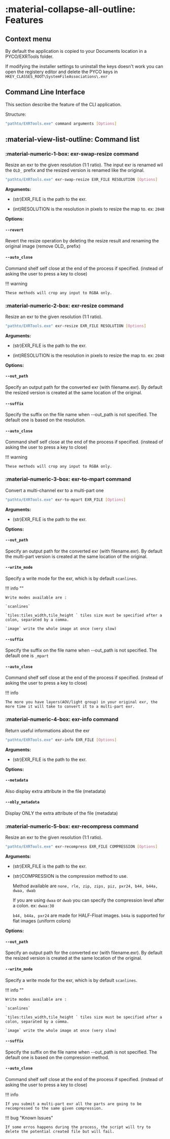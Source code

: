 # :material-collapse-all-outline: Features



## Context menu

By default the application is copied to your Documents location in a PYCO/EXRTools folder.

If modifying the installer settings to uninstall the keys doesn't work you can open the registery editor and delete the PYCO keys in 
`HKEY_CLASSES_ROOT\SystemFileAssociations\.exr`

## Command Line Interface

This section describe the feature of the CLI application.

Structure:
```bash
"pathto/EXRTools.exe" command arguments [Options]
```

## :material-view-list-outline: Command list


### :material-numeric-1-box: exr-swap-resize command

Resize an exr to the given resolution (1:1 ratio). The input exr is renamed wil the `OLD_` prefix and the resized version is 
renamed like the original. 

```bash
"pathto/EXRTools.exe" exr-swap-resize EXR_FILE RESOLUTION [Options]
```

**Arguments:**

- (str)EXR_FILE is the path to the exr.

- (int)RESOLUTION is the resolution in pixels to resize the map to. ex: `2048`

**Options:**

#### `--revert` 

Revert the resize operation by deleting the resize result and renaming the original image (remove OLD_ prefix)

#### `--auto_close` 

Command shelf self close at the end of the process if specified. (instead of asking the user to press a key to close)

!!! warning

    These methods will crop any input to RGBA only.



### :material-numeric-2-box: exr-resize command

Resize an exr to the given resolution (1:1 ratio).

```bash
"pathto/EXRTools.exe" exr-resize EXR_FILE RESOLUTION [Options]
```

**Arguments:**

- (str)EXR_FILE is the path to the exr.

- (int)RESOLUTION is the resolution in pixels to resize the map to. ex: `2048`

**Options:**

#### `--out_path` 

Specify an output path for the converted exr (with filename.exr). By default the resized version is created at the
same location of the original.

#### `--suffix` 

Specify the suffix on the file name when --out_path is not specified. The default one is based on the resolution.


#### `--auto_close` 

Command shelf self close at the end of the process if specified. (instead of asking the user to press a key to close)

!!! warning

    These methods will crop any input to RGBA only.


### :material-numeric-3-box: exr-to-mpart command

Convert a multi-channel exr to a multi-part one

```bash
"pathto/EXRTools.exe" exr-to-mpart EXR_FILE [Options]
```

**Arguments:**

- (str)EXR_FILE is the path to the exr.

**Options:**

#### `--out_path` 

Specify an output path for the converted exr (with filename.exr). By default the multi-part version is created at the
same location of the original.

#### `--write_mode` 

Specify a write mode for the exr, which is by default `scanlines`.

!!! info ""

    Write modes available are : 
    
    `scanlines` 
    
    `tiles:tiles_width,tile_height ` tiles size must be specified after a colon, separated by a comma. 
    
    `image` write the whole image at once (very slow)

#### `--suffix` 

Specify the suffix on the file name when --out_path is not specified. The default one is `_mpart`


#### `--auto_close` 

Command shelf self close at the end of the process if specified. (instead of asking the user to press a key to close)

!!! info

    The more you have layers(AOV/light group) in your original exr, the more time it will take to convert it to a multi-part exr.



### :material-numeric-4-box: exr-info command

Return useful informations about the exr

```bash
"pathto/EXRTools.exe" exr-info EXR_FILE [Options]
```

**Arguments:**

- (str)EXR_FILE is the path to the exr.

**Options:**

#### `--metadata`

Also display extra attribute in the file (metadata)

#### `--obly_metadata`

Display ONLY the extra attribute of the file (metadata)



### :material-numeric-5-box: exr-recompress command

Resize an exr to the given resolution (1:1 ratio).

```bash
"pathto/EXRTools.exe" exr-recompress EXR_FILE COMPRESSION [Options]
```

**Arguments:**

- (str)EXR_FILE is the path to the exr.

- (str)COMPRESSION is the compression method to use.

    Method available are `none, rle, zip, zips, piz, pxr24, b44, b44a, dwaa, dwab`
    
    If you are using `dwaa` or `dwab` you can specify the compression level after a colon. ex: `dwaa:30`
    
    `b44, b44a, pxr24` are made for HALF-Float images. `b44a` is supported for flat images (uniform colors)

**Options:**

#### `--out_path` 

Specify an output path for the converted exr (with filename.exr). By default the resized version is created at the
same location of the original.

#### `--write_mode` 

Specify a write mode for the exr, which is by default `scanlines`.

!!! info ""

    Write modes available are : 
    
    `scanlines` 
    
    `tiles:tiles_width,tile_height ` tiles size must be specified after a colon, separated by a comma. 
    
    `image` write the whole image at once (very slow)


#### `--suffix` 

Specify the suffix on the file name when --out_path is not specified. The default one is based on the compression method.


#### `--auto_close` 

Command shelf self close at the end of the process if specified. (instead of asking the user to press a key to close)

!!! info

    If you submit a multi-part exr all the parts are going to be recompressed to the same given compression.


!!! bug "Known Issues"

    If some erros happens during the process, the script will try to delete the potential created file but will fail.